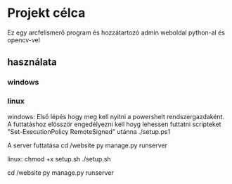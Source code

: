 # Projekt célca

Ez egy arcfelismerő program és hozzátartozó admin weboldal python-al és opencv-vel

## használata

### windows

### linux
windows:
Első lépés hogy meg kell nyitni a powershelt rendszergazdaként.
A futtatáshoz elösször engedélyezni kell hoyg lehessen futtatni scripteket "Set-ExecutionPolicy RemoteSigned"
utánna ./setup.ps1

A server futtatása
cd /website
py manage.py runserver

linux:
chmod +x setup.sh
./setup.sh

cd /website
py manage.py runserver